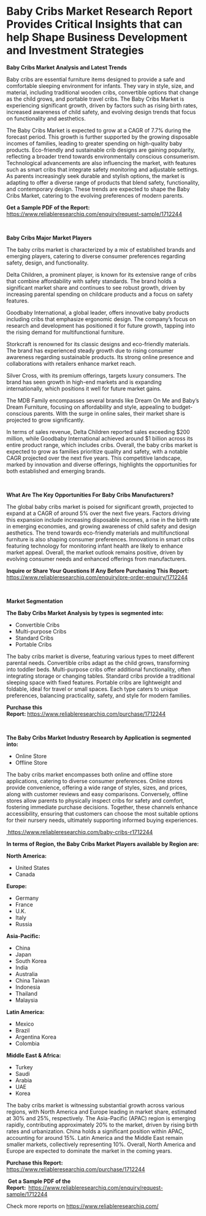 <p><h1>Baby Cribs Market Research Report Provides Critical Insights that can help Shape Business Development and Investment Strategies</h1></p><p><strong>Baby Cribs Market Analysis and Latest Trends</strong></p>
<p><p>Baby cribs are essential furniture items designed to provide a safe and comfortable sleeping environment for infants. They vary in style, size, and material, including traditional wooden cribs, convertible options that change as the child grows, and portable travel cribs. The Baby Cribs Market is experiencing significant growth, driven by factors such as rising birth rates, increased awareness of child safety, and evolving design trends that focus on functionality and aesthetics.</p><p>The Baby Cribs Market is expected to grow at a CAGR of 7.7% during the forecast period. This growth is further supported by the growing disposable incomes of families, leading to greater spending on high-quality baby products. Eco-friendly and sustainable crib designs are gaining popularity, reflecting a broader trend towards environmentally conscious consumerism. Technological advancements are also influencing the market, with features such as smart cribs that integrate safety monitoring and adjustable settings. As parents increasingly seek durable and stylish options, the market is adapting to offer a diverse range of products that blend safety, functionality, and contemporary design. These trends are expected to shape the Baby Cribs Market, catering to the evolving preferences of modern parents.</p></p>
<p><strong>Get a Sample PDF of the Report:&nbsp;</strong> <a href="https://www.reliableresearchiq.com/enquiry/request-sample/1712244?utm_campaign=1674&utm_medium=2&utm_source=Github&utm_content=ia&utm_term=07022025&utm_id=baby-cribs">https://www.reliableresearchiq.com/enquiry/request-sample/1712244</a></p>
<p>&nbsp;</p>
<p><strong>Baby Cribs Major Market Players</strong></p>
<p><p>The baby cribs market is characterized by a mix of established brands and emerging players, catering to diverse consumer preferences regarding safety, design, and functionality. </p><p>Delta Children, a prominent player, is known for its extensive range of cribs that combine affordability with safety standards. The brand holds a significant market share and continues to see robust growth, driven by increasing parental spending on childcare products and a focus on safety features. </p><p>Goodbaby International, a global leader, offers innovative baby products including cribs that emphasize ergonomic design. The company’s focus on research and development has positioned it for future growth, tapping into the rising demand for multifunctional furniture.</p><p>Storkcraft is renowned for its classic designs and eco-friendly materials. The brand has experienced steady growth due to rising consumer awareness regarding sustainable products. Its strong online presence and collaborations with retailers enhance market reach.</p><p>Silver Cross, with its premium offerings, targets luxury consumers. The brand has seen growth in high-end markets and is expanding internationally, which positions it well for future market gains.</p><p>The MDB Family encompasses several brands like Dream On Me and Baby’s Dream Furniture, focusing on affordability and style, appealing to budget-conscious parents. With the surge in online sales, their market share is projected to grow significantly.</p><p>In terms of sales revenue, Delta Children reported sales exceeding $200 million, while Goodbaby International achieved around $1 billion across its entire product range, which includes cribs. Overall, the baby cribs market is expected to grow as families prioritize quality and safety, with a notable CAGR projected over the next five years. This competitive landscape, marked by innovation and diverse offerings, highlights the opportunities for both established and emerging brands.</p></p>
<p>&nbsp;</p>
<p><strong>What Are The Key Opportunities For Baby Cribs Manufacturers?</strong></p>
<p><p>The global baby cribs market is poised for significant growth, projected to expand at a CAGR of around 5% over the next five years. Factors driving this expansion include increasing disposable incomes, a rise in the birth rate in emerging economies, and growing awareness of child safety and design aesthetics. The trend towards eco-friendly materials and multifunctional furniture is also shaping consumer preferences. Innovations in smart cribs featuring technology for monitoring infant health are likely to enhance market appeal. Overall, the market outlook remains positive, driven by evolving consumer needs and enhanced offerings from manufacturers.</p></p>
<p><strong>Inquire or Share Your Questions If Any Before Purchasing This Report:</strong> <a href="https://www.reliableresearchiq.com/enquiry/pre-order-enquiry/1712244?utm_campaign=1674&utm_medium=2&utm_source=Github&utm_content=ia&utm_term=07022025&utm_id=baby-cribs">https://www.reliableresearchiq.com/enquiry/pre-order-enquiry/1712244</a></p>
<p>&nbsp;</p>
<p><strong>Market Segmentation</strong></p>
<p><strong>The Baby Cribs Market Analysis by types is segmented into:</strong></p>
<p><ul><li>Convertible Cribs</li><li>Multi-purpose Cribs</li><li>Standard Cribs</li><li>Portable Cribs</li></ul></p>
<p><p>The baby cribs market is diverse, featuring various types to meet different parental needs. Convertible cribs adapt as the child grows, transforming into toddler beds. Multi-purpose cribs offer additional functionality, often integrating storage or changing tables. Standard cribs provide a traditional sleeping space with fixed features. Portable cribs are lightweight and foldable, ideal for travel or small spaces. Each type caters to unique preferences, balancing practicality, safety, and style for modern families.</p></p>
<p><strong>Purchase this Report:&nbsp;</strong><a href="https://www.reliableresearchiq.com/purchase/1712244?utm_campaign=1674&utm_medium=2&utm_source=Github&utm_content=ia&utm_term=07022025&utm_id=baby-cribs">https://www.reliableresearchiq.com/purchase/1712244</a></p>
<p>&nbsp;</p>
<p><strong>The Baby Cribs Market Industry Research by Application is segmented into:</strong></p>
<p><ul><li>Online Store</li><li>Offline Store</li></ul></p>
<p><p>The baby cribs market encompasses both online and offline store applications, catering to diverse consumer preferences. Online stores provide convenience, offering a wide range of styles, sizes, and prices, along with customer reviews and easy comparisons. Conversely, offline stores allow parents to physically inspect cribs for safety and comfort, fostering immediate purchase decisions. Together, these channels enhance accessibility, ensuring that customers can choose the most suitable options for their nursery needs, ultimately supporting informed buying experiences.</p></p>
<p><a href="https://www.reliableresearchiq.com/baby-cribs-r1712244?utm_campaign=1674&utm_medium=2&utm_source=Github&utm_content=ia&utm_term=07022025&utm_id=baby-cribs">&nbsp;https://www.reliableresearchiq.com/baby-cribs-r1712244</a></p>
<p><strong>In terms of Region, the Baby Cribs Market Players available by Region are:</strong></p>
<p>
    <p> <strong> North America: </strong>
        <ul>
            <li>United States</li>
            <li>Canada</li>
        </ul>
        </p> 
    <p> <strong> Europe: </strong>
        <ul>
            <li>Germany</li>
            <li>France</li>
            <li>U.K.</li>
            <li>Italy</li>
            <li>Russia</li>
        </ul>
        </p> 
    <p> <strong> Asia-Pacific: </strong>
        <ul>
            <li>China</li>
            <li>Japan</li>
            <li>South Korea</li>
            <li>India</li>
            <li>Australia</li>
            <li>China Taiwan</li>
            <li>Indonesia</li>
            <li>Thailand</li>
            <li>Malaysia</li>
        </ul>
        </p> 
    <p> <strong> Latin America: </strong>
        <ul>
            <li>Mexico</li>
            <li>Brazil</li>
            <li>Argentina Korea</li>
            <li>Colombia</li>
        </ul>
        </p> 
    <p> <strong> Middle East & Africa: </strong>
        <ul>
            <li>Turkey</li>
            <li>Saudi</li>
            <li>Arabia</li>
            <li>UAE</li>
            <li>Korea</li>
        </ul>
    </p>
    </p>
<p><p>The baby cribs market is witnessing substantial growth across various regions, with North America and Europe leading in market share, estimated at 30% and 25%, respectively. The Asia-Pacific (APAC) region is emerging rapidly, contributing approximately 20% to the market, driven by rising birth rates and urbanization. China holds a significant position within APAC, accounting for around 15%. Latin America and the Middle East remain smaller markets, collectively representing 10%. Overall, North America and Europe are expected to dominate the market in the coming years.</p></p>
<p><strong>Purchase this Report: </strong><a href="https://www.reliableresearchiq.com/purchase/1712244?utm_campaign=1674&utm_medium=2&utm_source=Github&utm_content=ia&utm_term=07022025&utm_id=baby-cribs">https://www.reliableresearchiq.com/purchase/1712244</a></p>
<p>&nbsp;<strong>Get a Sample PDF of the Report:&nbsp;&nbsp;</strong><a href="https://www.reliableresearchiq.com/enquiry/request-sample/1712244?utm_campaign=1674&utm_medium=2&utm_source=Github&utm_content=ia&utm_term=07022025&utm_id=baby-cribs">https://www.reliableresearchiq.com/enquiry/request-sample/1712244</a></p>
<p><strong></strong></p>
<p>Check more reports on <a href="https://www.reliableresearchiq.com/?utm_campaign=1674&utm_medium=2&utm_source=Github&utm_content=ia&utm_term=07022025&utm_id=baby-cribs">https://www.reliableresearchiq.com/</a></p>